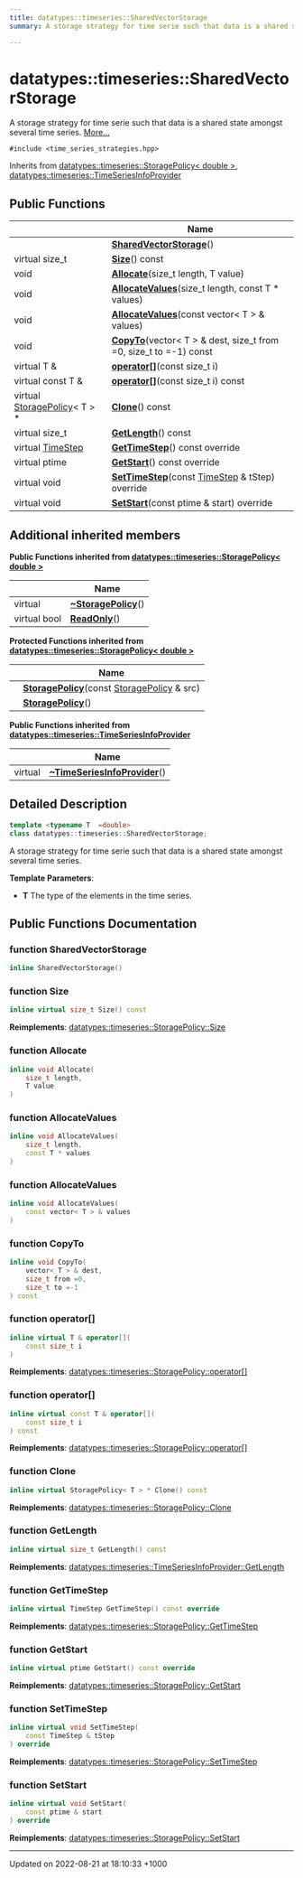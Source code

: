 ```yaml
---
title: datatypes::timeseries::SharedVectorStorage
summary: A storage strategy for time serie such that data is a shared state amongst several time series. 

---
```


# datatypes::timeseries::SharedVectorStorage



A storage strategy for time serie such that data is a shared state amongst several time series.  [More...](#detailed-description)


`#include <time_series_strategies.hpp>`

Inherits from [datatypes::timeseries::StoragePolicy< double >](/uchronia-ts-doc/cpp/Classes/classdatatypes_1_1timeseries_1_1StoragePolicy/), [datatypes::timeseries::TimeSeriesInfoProvider](/uchronia-ts-doc/cpp/Classes/classdatatypes_1_1timeseries_1_1TimeSeriesInfoProvider/)

## Public Functions

|                | Name           |
| -------------- | -------------- |
| | **[SharedVectorStorage](/uchronia-ts-doc/cpp/Classes/classdatatypes_1_1timeseries_1_1SharedVectorStorage/#function-sharedvectorstorage)**() |
| virtual size_t | **[Size](/uchronia-ts-doc/cpp/Classes/classdatatypes_1_1timeseries_1_1SharedVectorStorage/#function-size)**() const |
| void | **[Allocate](/uchronia-ts-doc/cpp/Classes/classdatatypes_1_1timeseries_1_1SharedVectorStorage/#function-allocate)**(size_t length, T value) |
| void | **[AllocateValues](/uchronia-ts-doc/cpp/Classes/classdatatypes_1_1timeseries_1_1SharedVectorStorage/#function-allocatevalues)**(size_t length, const T * values) |
| void | **[AllocateValues](/uchronia-ts-doc/cpp/Classes/classdatatypes_1_1timeseries_1_1SharedVectorStorage/#function-allocatevalues)**(const vector< T > & values) |
| void | **[CopyTo](/uchronia-ts-doc/cpp/Classes/classdatatypes_1_1timeseries_1_1SharedVectorStorage/#function-copyto)**(vector< T > & dest, size_t from =0, size_t to =-1) const |
| virtual T & | **[operator[]](/uchronia-ts-doc/cpp/Classes/classdatatypes_1_1timeseries_1_1SharedVectorStorage/#function-operator[])**(const size_t i) |
| virtual const T & | **[operator[]](/uchronia-ts-doc/cpp/Classes/classdatatypes_1_1timeseries_1_1SharedVectorStorage/#function-operator[])**(const size_t i) const |
| virtual [StoragePolicy](/uchronia-ts-doc/cpp/Classes/classdatatypes_1_1timeseries_1_1StoragePolicy/)< T > * | **[Clone](/uchronia-ts-doc/cpp/Classes/classdatatypes_1_1timeseries_1_1SharedVectorStorage/#function-clone)**() const |
| virtual size_t | **[GetLength](/uchronia-ts-doc/cpp/Classes/classdatatypes_1_1timeseries_1_1SharedVectorStorage/#function-getlength)**() const |
| virtual [TimeStep](/uchronia-ts-doc/cpp/Classes/classdatatypes_1_1timeseries_1_1TimeStep/) | **[GetTimeStep](/uchronia-ts-doc/cpp/Classes/classdatatypes_1_1timeseries_1_1SharedVectorStorage/#function-gettimestep)**() const override |
| virtual ptime | **[GetStart](/uchronia-ts-doc/cpp/Classes/classdatatypes_1_1timeseries_1_1SharedVectorStorage/#function-getstart)**() const override |
| virtual void | **[SetTimeStep](/uchronia-ts-doc/cpp/Classes/classdatatypes_1_1timeseries_1_1SharedVectorStorage/#function-settimestep)**(const [TimeStep](/uchronia-ts-doc/cpp/Classes/classdatatypes_1_1timeseries_1_1TimeStep/) & tStep) override |
| virtual void | **[SetStart](/uchronia-ts-doc/cpp/Classes/classdatatypes_1_1timeseries_1_1SharedVectorStorage/#function-setstart)**(const ptime & start) override |

## Additional inherited members

**Public Functions inherited from [datatypes::timeseries::StoragePolicy< double >](/uchronia-ts-doc/cpp/Classes/classdatatypes_1_1timeseries_1_1StoragePolicy/)**

|                | Name           |
| -------------- | -------------- |
| virtual | **[~StoragePolicy](/uchronia-ts-doc/cpp/Classes/classdatatypes_1_1timeseries_1_1StoragePolicy/#function-~storagepolicy)**() |
| virtual bool | **[ReadOnly](/uchronia-ts-doc/cpp/Classes/classdatatypes_1_1timeseries_1_1StoragePolicy/#function-readonly)**() |

**Protected Functions inherited from [datatypes::timeseries::StoragePolicy< double >](/uchronia-ts-doc/cpp/Classes/classdatatypes_1_1timeseries_1_1StoragePolicy/)**

|                | Name           |
| -------------- | -------------- |
| | **[StoragePolicy](/uchronia-ts-doc/cpp/Classes/classdatatypes_1_1timeseries_1_1StoragePolicy/#function-storagepolicy)**(const [StoragePolicy](/uchronia-ts-doc/cpp/Classes/classdatatypes_1_1timeseries_1_1StoragePolicy/) & src) |
| | **[StoragePolicy](/uchronia-ts-doc/cpp/Classes/classdatatypes_1_1timeseries_1_1StoragePolicy/#function-storagepolicy)**() |

**Public Functions inherited from [datatypes::timeseries::TimeSeriesInfoProvider](/uchronia-ts-doc/cpp/Classes/classdatatypes_1_1timeseries_1_1TimeSeriesInfoProvider/)**

|                | Name           |
| -------------- | -------------- |
| virtual | **[~TimeSeriesInfoProvider](/uchronia-ts-doc/cpp/Classes/classdatatypes_1_1timeseries_1_1TimeSeriesInfoProvider/#function-~timeseriesinfoprovider)**() |


## Detailed Description

```cpp
template <typename T  =double>
class datatypes::timeseries::SharedVectorStorage;
```

A storage strategy for time serie such that data is a shared state amongst several time series. 

**Template Parameters**: 

  * **T** The type of the elements in the time series. 

## Public Functions Documentation

### function SharedVectorStorage

```cpp
inline SharedVectorStorage()
```


### function Size

```cpp
inline virtual size_t Size() const
```


**Reimplements**: [datatypes::timeseries::StoragePolicy::Size](/uchronia-ts-doc/cpp/Classes/classdatatypes_1_1timeseries_1_1StoragePolicy/#function-size)


### function Allocate

```cpp
inline void Allocate(
    size_t length,
    T value
)
```


### function AllocateValues

```cpp
inline void AllocateValues(
    size_t length,
    const T * values
)
```


### function AllocateValues

```cpp
inline void AllocateValues(
    const vector< T > & values
)
```


### function CopyTo

```cpp
inline void CopyTo(
    vector< T > & dest,
    size_t from =0,
    size_t to =-1
) const
```


### function operator[]

```cpp
inline virtual T & operator[](
    const size_t i
)
```


**Reimplements**: [datatypes::timeseries::StoragePolicy::operator[]](/uchronia-ts-doc/cpp/Classes/classdatatypes_1_1timeseries_1_1StoragePolicy/#function-operator[])


### function operator[]

```cpp
inline virtual const T & operator[](
    const size_t i
) const
```


**Reimplements**: [datatypes::timeseries::StoragePolicy::operator[]](/uchronia-ts-doc/cpp/Classes/classdatatypes_1_1timeseries_1_1StoragePolicy/#function-operator[])


### function Clone

```cpp
inline virtual StoragePolicy< T > * Clone() const
```


**Reimplements**: [datatypes::timeseries::StoragePolicy::Clone](/uchronia-ts-doc/cpp/Classes/classdatatypes_1_1timeseries_1_1StoragePolicy/#function-clone)


### function GetLength

```cpp
inline virtual size_t GetLength() const
```


**Reimplements**: [datatypes::timeseries::TimeSeriesInfoProvider::GetLength](/uchronia-ts-doc/cpp/Classes/classdatatypes_1_1timeseries_1_1TimeSeriesInfoProvider/#function-getlength)


### function GetTimeStep

```cpp
inline virtual TimeStep GetTimeStep() const override
```


**Reimplements**: [datatypes::timeseries::StoragePolicy::GetTimeStep](/uchronia-ts-doc/cpp/Classes/classdatatypes_1_1timeseries_1_1StoragePolicy/#function-gettimestep)


### function GetStart

```cpp
inline virtual ptime GetStart() const override
```


**Reimplements**: [datatypes::timeseries::StoragePolicy::GetStart](/uchronia-ts-doc/cpp/Classes/classdatatypes_1_1timeseries_1_1StoragePolicy/#function-getstart)


### function SetTimeStep

```cpp
inline virtual void SetTimeStep(
    const TimeStep & tStep
) override
```


**Reimplements**: [datatypes::timeseries::StoragePolicy::SetTimeStep](/uchronia-ts-doc/cpp/Classes/classdatatypes_1_1timeseries_1_1StoragePolicy/#function-settimestep)


### function SetStart

```cpp
inline virtual void SetStart(
    const ptime & start
) override
```


**Reimplements**: [datatypes::timeseries::StoragePolicy::SetStart](/uchronia-ts-doc/cpp/Classes/classdatatypes_1_1timeseries_1_1StoragePolicy/#function-setstart)


-------------------------------

Updated on 2022-08-21 at 18:10:33 +1000